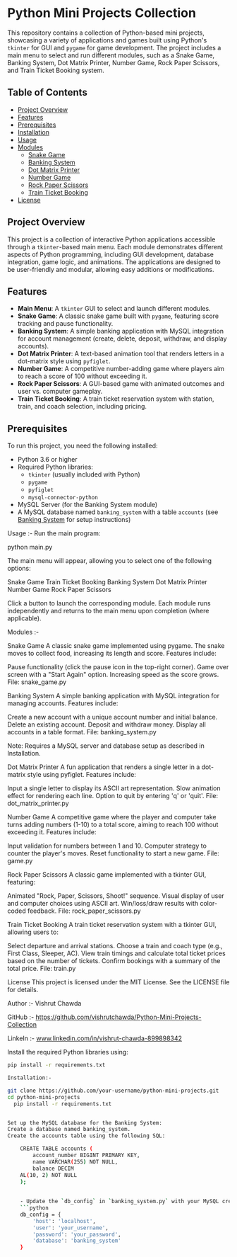 # Python Mini Projects Collection

This repository contains a collection of Python-based mini projects, showcasing a variety of applications and games built using Python's `tkinter` for GUI and `pygame` for game development. The project includes a main menu to select and run different modules, such as a Snake Game, Banking System, Dot Matrix Printer, Number Game, Rock Paper Scissors, and Train Ticket Booking system.

## Table of Contents
- [Project Overview](#project-overview)
- [Features](#features)
- [Prerequisites](#prerequisites)
- [Installation](#installation)
- [Usage](#usage)
- [Modules](#modules)
  - [Snake Game](#snake-game)
  - [Banking System](#banking-system)
  - [Dot Matrix Printer](#dot-matrix-printer)
  - [Number Game](#number-game)
  - [Rock Paper Scissors](#rock-paper-scissors)
  - [Train Ticket Booking](#train-ticket-booking)
- [License](#license)

## Project Overview
This project is a collection of interactive Python applications accessible through a `tkinter`-based main menu. Each module demonstrates different aspects of Python programming, including GUI development, database integration, game logic, and animations. The applications are designed to be user-friendly and modular, allowing easy additions or modifications.

## Features
- **Main Menu**: A `tkinter` GUI to select and launch different modules.
- **Snake Game**: A classic snake game built with `pygame`, featuring score tracking and pause functionality.
- **Banking System**: A simple banking application with MySQL integration for account management (create, delete, deposit, withdraw, and display accounts).
- **Dot Matrix Printer**: A text-based animation tool that renders letters in a dot-matrix style using `pyfiglet`.
- **Number Game**: A competitive number-adding game where players aim to reach a score of 100 without exceeding it.
- **Rock Paper Scissors**: A GUI-based game with animated outcomes and user vs. computer gameplay.
- **Train Ticket Booking**: A train ticket reservation system with station, train, and coach selection, including pricing.

## Prerequisites
To run this project, you need the following installed:
- Python 3.6 or higher
- Required Python libraries:
  - `tkinter` (usually included with Python)
  - `pygame`
  - `pyfiglet`
  - `mysql-connector-python`
- MySQL Server (for the Banking System module)
- A MySQL database named `banking_system` with a table `accounts` (see [Banking System](#banking-system) for setup instructions)   


Usage :-
Run the main program:

python main.py

The main menu will appear, allowing you to select one of the following options:

Snake Game
Train Ticket Booking
Banking System
Dot Matrix Printer
Number Game
Rock Paper Scissors

Click a button to launch the corresponding module. Each module runs independently and returns to the main menu upon completion (where applicable).


Modules :-

Snake Game
A classic snake game implemented using pygame. The snake moves to collect food, increasing its length and score. Features include:

Pause functionality (click the pause icon in the top-right corner).
Game over screen with a "Start Again" option.
Increasing speed as the score grows.
File: snake_game.py

Banking System
A simple banking application with MySQL integration for managing accounts. Features include:

Create a new account with a unique account number and initial balance.
Delete an existing account.
Deposit and withdraw money.
Display all accounts in a table format.
File: banking_system.py

Note: Requires a MySQL server and database setup as described in Installation.

Dot Matrix Printer
A fun application that renders a single letter in a dot-matrix style using pyfiglet. Features include:

Input a single letter to display its ASCII art representation.
Slow animation effect for rendering each line.
Option to quit by entering 'q' or 'quit'.
File: dot_matrix_printer.py

Number Game
A competitive game where the player and computer take turns adding numbers (1-10) to a total score, aiming to reach 100 without exceeding it. Features include:

Input validation for numbers between 1 and 10.
Computer strategy to counter the player's moves.
Reset functionality to start a new game.
File: game.py

Rock Paper Scissors
A classic game implemented with a tkinter GUI, featuring:

Animated "Rock, Paper, Scissors, Shoot!" sequence.
Visual display of user and computer choices using ASCII art.
Win/loss/draw results with color-coded feedback.
File: rock_paper_scissors.py

Train Ticket Booking
A train ticket reservation system with a tkinter GUI, allowing users to:

Select departure and arrival stations.
Choose a train and coach type (e.g., First Class, Sleeper, AC).
View train timings and calculate total ticket prices based on the number of tickets.
Confirm bookings with a summary of the total price.
File: train.py


License
This project is licensed under the MIT License. See the LICENSE file for details.

Author :- Vishrut Chawda

GitHub :- https://github.com/vishrutchawda/Python-Mini-Projects-Collection

LinkeIn :- www.linkedin.com/in/vishrut-chawda-899898342


Install the required Python libraries using:
```bash
pip install -r requirements.txt

Installation:-

git clone https://github.com/your-username/python-mini-projects.git
cd python-mini-projects
  pip install -r requirements.txt


Set up the MySQL database for the Banking System:
Create a database named banking_system.
Create the accounts table using the following SQL:

    CREATE TABLE accounts (
        account_number BIGINT PRIMARY KEY,
        name VARCHAR(255) NOT NULL,
        balance DECIM
    AL(10, 2) NOT NULL
    );
    
    
    - Update the `db_config` in `banking_system.py` with your MySQL credentials:
    ```python
    db_config = {
        'host': 'localhost',
        'user': 'your_username',
        'password': 'your_password',
        'database': 'banking_system'
    }

